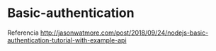 # Basic-authentication

Referencia 
http://jasonwatmore.com/post/2018/09/24/nodejs-basic-authentication-tutorial-with-example-api